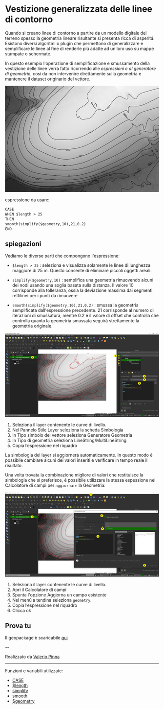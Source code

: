 # Vestizione generalizzata delle linee di contorno

Quando si creano linee di contorno a partire da un modello digitale del terreno spesso la geometria lineare risultante si presenta ricca di asperitá. 
Esistono diversi algoritmi o plugin che permettono di generalizzare e semplificare le linee al fine di renderle piú adatte ad un loro uso su mappe stampate o schermate. 

In questo esempio l'operazione di semplificazione e smussamento della vestizione delle linee verrá fatto ricorrendo alle _espressioni e al generatore di geometrie_, cosi da non intervenire direttamente sulla geometria e mantenere il dataset originario del vettore.  
 
![screen](../img/esempi/generalizzare_linee/fig_1.jpg)

espressione da usare:

```
CASE
WHEN $length > 25 
THEN 
smooth(simplify($geometry,10),21,0.2)
END
```

## spiegazioni

Vediamo le diverse parti che compongono l'espressione:


- `$length > 25` : seleziona e visualizza solamente le linee di lunghezza maggiore di 25 m. Questo consente di eliminare piccoli oggetti areali. 

- `simplify($geometry,10)` : semplifica una geometria rimuovendo alcuni dei nodi usando una soglia basata sulla distanza. Il valore 10 corrisponde alla tolleranza, ossia la deviazione massima dai segmenti rettilinei per i punti da rimuovere
 
- `smooth(simplify($geometry,10),21,0.2)` : smussa la geometria semplificata dall'espressione precedente. 21 corrisponde al numero di iterazioni di smussatura, mentre 0.2 é il valore di offset che controlla che controlla quanto la geometria smussata seguirá strettamente la geometria originale.

![screen](../img/esempi/generalizzare_linee/fig_2.jpg)

1.	Seleziona il layer contenente le curve di livello. 
2.	Nel Pannelo Stile Layer seleziona la scheda Simbologia
3.	In Tipo simbolo del vettore seleziona Generatore Geometria
4.	In Tipo di geometria seleziona LineString/MultiLineString
5.	Copia l’espressione nel riquadro

La simbologia del layer si aggiornerá automaticamente. In questo modo é possibile cambiare alcuni dei valori inseriti e verificare in tempo reale il risultato. 

Una volta trovata la combinazione migliore di valori che restituisce la simbologia che si preferisce, é possibile utilizzare la stessa espessione nel Calcolatore di campi per `aggiornare` la Geometria:

![screen](../img/esempi/generalizzare_linee/fig_3.jpg)
  

1.	Seleziona il layer contenente le curve di livello. 
2.	Apri il Calcolatore di campi
3.	Spunta l'opzione Aggiorna un campo esistente
4.	Nel menú a tendina seleziona `geometry`.
5.	Copia l’espressione nel riquadro
6.  Clicca ok

## Prova tu

Il geopackage è scaricabile [qui](https://github.com/opendatasicilia/HfcQGIS-md/raw/main/docs/prova_tu/HFCQGIS-Smoothing_example.gpkg) 

--

Realizzato da [Valerio Pinna](https://www.facebook.com/valerio.pinna.5811)

---

Funzioni e variabili utilizzate:

* [CASE](../gr_funzioni/condizioni/condizioni_unico.md#CASE)
* [\$length](../gr_funzioni/geometria/geometria_unico.md#length)
* [simplify](../gr_funzioni/geometria/geometria_unico.md#simplify)
* [smooth](../gr_funzioni/geometria/geometria_unico.md#smooth)
* [\$geometry](../gr_funzioni/geometria/geometria_unico.md#geometry)

